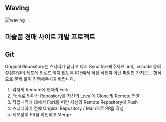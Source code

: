 ## Waving <a id="waving">
![waving](https://capsule-render.vercel.app/api?type=waving&height=200&text=ArtTab!&fontAlign=80&fontAlignY=40&color=gradient)

## 미술품 경매 사이트 개발 프로젝트

## Git
Original Repository는 스터디가 끝나고 다시 Sync fork해주세요. iml, .vscode 등의 설정파일이 레포에 업로드 되지 않도록 IDE에서 직접 작업이 아닌 파일만 가져오는 형식으로 문제 풀이 진행해주시기 바랍니다.

1. 각자의 Remote에 현재의 Fork
2. Fork로 받아간 Repository를 자신의 Local에 Clone 및 Remote 연결
3. 작업내역에 대해서 Fork를 떠간 자신의 Remote Repository에 Push
4. 스터디하기 전에 Original Repository / Main으로 PR을 작성
5. 레포장이 PR을 확인하고 Merge


